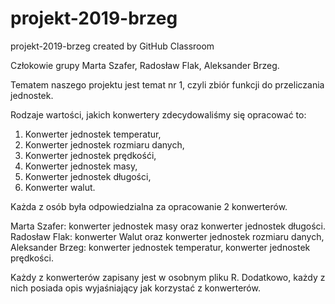 # projekt-2019-brzeg
projekt-2019-brzeg created by GitHub Classroom


Człokowie grupy Marta Szafer, Radosław Flak, Aleksander Brzeg. 

Tematem naszego projektu jest temat nr 1, czyli zbiór funkcji do przeliczania jednostek. 

Rodzaje wartości, jakich konwertery zdecydowaliśmy się opracować to: 

1. Konwerter jednostek temperatur,
2. Konwerter jednostek rozmiaru danych, 
3. Konwerter jednostek prędkośći,
4. Konwerter jednostek masy,
5. Konwerter jednostek długości,
6. Konwerter walut.

Każda z osób była odpowiedzialna za opracowanie 2 konwerterów.

Marta Szafer: konwerter jednostek masy oraz konwerter jednostek długości.
Radosław Flak: konwerter Walut oraz konwerter jednostek rozmiaru danych,
Aleksander Brzeg: konwerter jednostek temperatur, konwerter jednostek prędkości. 

Każdy z konwerterów zapisany jest w osobnym pliku R. Dodatkowo, każdy z nich posiada opis wyjaśniający jak korzystać z konwerterów. 
